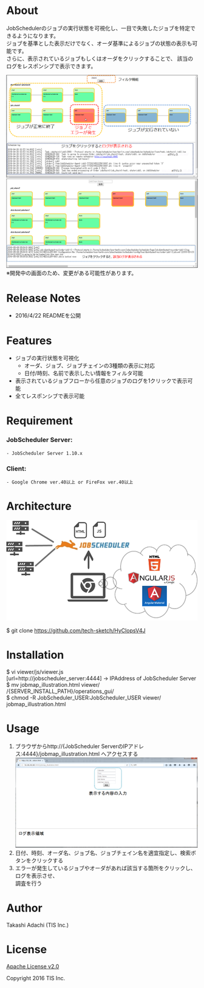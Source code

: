 # About
JobSchedulerのジョブの実行状態を可視化し、一目で失敗したジョブを特定できるようになります。  
ジョブを基準とした表示だけでなく、オーダ基準によるジョブの状態の表示も可能です。  
さらに、表示されているジョブもしくはオーダをクリックすることで、  該当のログをレスポンシブで表示できます。  

![images](/images/abstract1.png)
![images](/images/abstract2.png)
※開発中の画面のため、変更がある可能性があります。

# Release Notes
* 2016/4/22 READMEを公開

# Features
* ジョブの実行状態を可視化  
    * オーダ、ジョブ、ジョブチェインの3種類の表示に対応  
    * 日付/時刻、名前で表示したい情報をフィルタ可能  
* 表示されているジョブフローから任意のジョブのログを1クリックで表示可能  
* 全てレスポンシブで表示可能  

# Requirement
### JobScheduler Server:  
    - JobScheduler Server 1.10.x  
### Client:  
    - Google Chrome ver.40以上 or FireFox ver.40以上  

# Architecture
![Architecture](/images/architecture.png)

   $ git clone https://github.com/tech-sketch/HyClopsV4J  
# Installation
   $ vi viewer/js/viewer.js  
     [url=http://jobscheduler_server:4444] → IPAddress of JobScheduler Server    
   $ mv jobmap_illustration.html viewer/ /{SERVER_INSTALL_PATH}/operations_gui/  
   $ chmod -R JobScheduler_USER:JobScheduler_USER viewer/ jobmap_illustration.html  

# Usage
1. ブラウザからhttp://{JobScheduler ServerのIPアドレス:4444}/jobmap_illustration.html へアクセスする  
![アクセスした際の画面](/images/usage1.png)
2. 日付、時刻、オーダ名、ジョブ名、ジョブチェイン名を適宜指定し、検索ボタンをクリックする  
3. エラーが発生しているジョブやオーダがあれば該当する箇所をクリックし、ログを表示させ、  
調査を行う


# Author
Takashi Adachi (TIS Inc.)

# License
[Apache License v2.0](http://www.apache.org/licenses/LICENSE-2.0)

Copyright 2016 TIS Inc.
